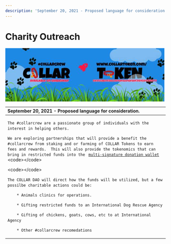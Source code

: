 ```yaml
---
description: 'September 20, 2021 - Proposed language for consideration.'
---
```


# Charity Outreach

![](../.gitbook/assets/1080x360.jpg)

<table>
  <thead>
    <tr>
      <th style="text-align:left">September 20, 2021 - Proposed language for consideration.</th>
    </tr>
  </thead>
  <tbody>
    <tr>
      <td style="text-align:left">
        <p><code>The #collarcrew are a passionate group of individuals with the interest in helping others.</code>
        </p>
        <p><code>We are exploring partnerships that will provide a benefit the #collarcrew from staking and or farming of COLLAR Tokens to earn fees and rewards.  This will also provide the tokenomics that can bring in restricted funds into the </code>
          <a
          href="../community/community-engagment/multi-signature-donation-wallet.md"><code>multi-signature donation wallet</code>
            </a>&lt;code&gt;&lt;/code&gt;</p>
        <p>&lt;code&gt;&lt;/code&gt;</p>
        <p><code>The COLLAR DAO will direct how the funds will be utilized, but a few possilbe charitable actions could be:</code>
        </p>
        <p><code>    * Animals clinics for operations.</code>
        </p>
        <p><code>    * Gifting restricted funds to an International Dog Rescue Agency</code>
        </p>
        <p><code>    * Gifting of chickens, goats, cows, etc to at International Agency</code>
        </p>
        <p><code>    * Other #collarcrew recomedations</code>
        </p>
      </td>
    </tr>
  </tbody>
</table>

